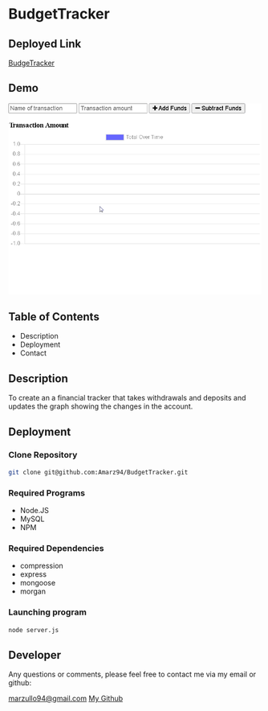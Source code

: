 # BudgetTracker

## Deployed Link

[BudgeTracker](https://amarz94.github.io/BudgetTracker/)

## Demo

![Alt Text](/portdemo.gif)


## Table of Contents

*   Description
*   Deployment
*   Contact

## Description

To create an a financial tracker that takes withdrawals and deposits and updates the graph showing the changes in the account.

## Deployment

### Clone Repository 

```bash
git clone git@github.com:Amarz94/BudgetTracker.git

```

### Required Programs

- Node.JS
- MySQL
- NPM

### Required Dependencies

- compression
- express
- mongoose
- morgan

### Launching program

```bash
node server.js

```

## Developer

Any questions or comments, please feel free to contact me via my email or github:

[marzullo94@gmail.com](mailto:marzullo94@gmail.com)
[My Github](https://github.com/Amarz94)






